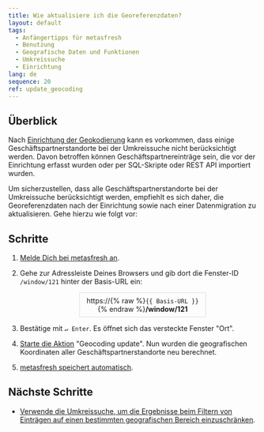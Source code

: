 ```yaml
---
title: Wie aktualisiere ich die Georeferenzdaten?
layout: default
tags:
  - Anfängertipps für metasfresh
  - Benutzung
  - Geografische Daten und Funktionen
  - Umkreissuche
  - Einrichtung
lang: de
sequence: 20
ref: update_geocoding
---
```


## Überblick
Nach [Einrichtung der Geokodierung](Geokodierungsdienst_einrichten) kann es vorkommen, dass einige Geschäftspartnerstandorte bei der Umkreissuche nicht berücksichtigt werden. Davon betroffen können Geschäftspartnereinträge sein, die vor der Einrichtung erfasst wurden oder per SQL-Skripte oder REST API importiert wurden.

Um sicherzustellen, dass alle Geschäftspartnerstandorte bei der Umkreissuche berücksichtigt werden, empfiehlt es sich daher, die Georeferenzdaten nach der Einrichtung sowie nach einer Datenmigration zu aktualisieren. Gehe hierzu wie folgt vor:

## Schritte
1. [Melde Dich bei metasfresh an](Anmeldung).
1. Gehe zur Adressleiste Deines Browsers und gib dort die Fenster-ID `/window/121` hinter der Basis-URL ein:

   <p style="margin-left:25%; width:50%; border:1px; border-style:solid; border-color:#dddddd; padding:0.5em; text-align:center;">https://{% raw %}<code>{{ Basis-URL }}</code>{% endraw %}<strong>/window/121</strong></p>

1. Bestätige mit `↵ Enter`. Es öffnet sich das versteckte Fenster "Ort".
1. [Starte die Aktion](AktionStarten#aktionsmenue) "Geocoding update". Nun wurden die geografischen Koordinaten aller Geschäftspartnerstandorte neu berechnet.
1. [metasfresh speichert automatisch](Speicheranzeige).

## Nächste Schritte
- [Verwende die Umkreissuche, um die Ergebnisse beim Filtern von Einträgen auf einen bestimmten geografischen Bereich einzuschränken](Umkreissuche_Geocoding).
